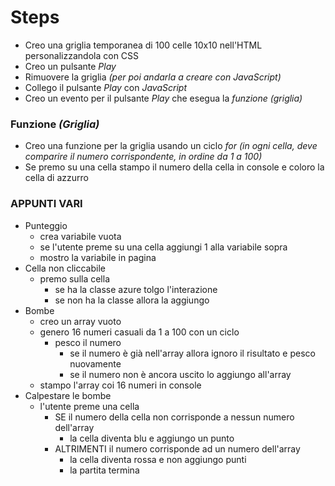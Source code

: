 # Steps
- Creo una griglia temporanea di 100 celle 10x10 nell'HTML personalizzandola con CSS
- Creo un pulsante *Play*
- Rimuovere la griglia *(per poi andarla a creare con JavaScript)*
- Collego il pulsante *Play* con *JavaScript*
- Creo un evento per il pulsante *Play* che esegua la *funzione (griglia)*
### Funzione *(Griglia)*
- Creo una funzione per la griglia usando un ciclo *for* *(in ogni cella, deve comparire il numero corrispondente, in ordine da 1 a 100)*
- Se premo su una cella stampo il numero della cella in console e coloro la cella di azzurro


### APPUNTI VARI
- Punteggio
    - crea variabile vuota
    - se l'utente preme su una cella aggiungi 1 alla variabile sopra
    - mostro la variabile in pagina
- Cella non cliccabile
    - premo sulla cella
        - se ha la classe azure tolgo l'interazione
        - se non ha la classe allora la aggiungo
- Bombe
    - creo un array vuoto
    - genero 16 numeri casuali da 1 a 100 con un ciclo
        - pesco il numero
            - se il numero è già nell'array allora ignoro il risultato e pesco nuovamente
            - se il numero non è ancora uscito lo aggiungo all'array
    - stampo l'array coi 16 numeri in console
- Calpestare le bombe
    - l'utente preme una cella
        - SE il numero della cella non corrisponde a nessun numero dell'array
            - la cella diventa blu e aggiungo un punto
        - ALTRIMENTI il numero corrisponde ad un numero dell'array
            - la cella diventa rossa e non aggiungo punti
            - la partita termina